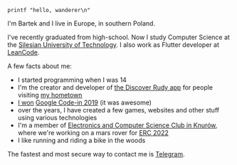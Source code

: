 `printf "hello, wanderer\n"`

I'm Bartek and I live in Europe, in southern Poland. 

I've recently graduated from high-school. Now I study Computer Science at the [Silesian University of Technology](https://www.polsl.pl/en). I also work as Flutter developer at [LeanCode](https://leancode.co).

A few facts about me:

- I started programming when I was 14
- I'm the creator and developer of [the Discover Rudy app](https://odkryjrudy.pl) for people visiting [my hometown](https://urodapodrozy.files.wordpress.com/2020/07/dsc_0802_edited-1.jpg)
- [I won](https://opensource.googleblog.com/2020/02/announcing-our-google-code-in-2019.html) [Google Code-in 2019](https://codein.withgoogle.com/archive/) (it was awesome)
- over the years, I have created a few games, websites and other stuff using various technologies
- I'm a member of [Electronics and Computer Science Club in Knurów](https://github.com/knei-knurow), where we're working on a mars rover for [ERC 2022](https://roverchallenge.eu/en/main-page)
- I like running and riding a bike in the woods

The fastest and most secure way to contact me is [Telegram](https://t.me/bartekpacia).
